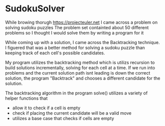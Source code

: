 # SudokuSolver
While browing thorugh https://projecteuler.net I came across a problem on solving sudoku puzzles
The problem set containted about 50 different problems so I thought I would solve them by writing a program for it

While coming up with a solution, I came across the Backtracking technique. I figuered that was a better method for solving a sudoku
puzzle than keeping track of each cell's possible candidates.

My program utilizes the backtracking method which is utilizs recursion to build solutions incrementally, solving for each cell
at a time. If we run into problems and the current solution path isnt leading is down the correct solution, the program "Backtrack"
and chooses a different candidate for the solution.

The backtracking algorithm in the program solve() utilizes a variety of helper functions that 
  - allow it to check if a cell is empty
  - check if placing the current candidate will be a valid move
  - utilizes a base case that checks if cells are empty
  
 
 
